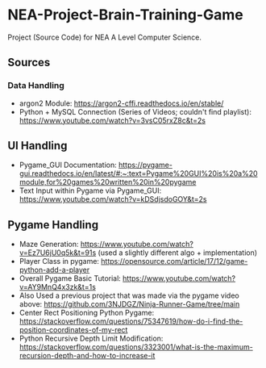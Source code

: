 # NEA-Project-Brain-Training-Game

Project (Source Code) for NEA A Level Computer Science.

## Sources
### Data Handling
- argon2 Module: https://argon2-cffi.readthedocs.io/en/stable/
- Python + MySQL Connection (Series of Videos; couldn't find playlist): https://www.youtube.com/watch?v=3vsC05rxZ8c&t=2s

## UI Handling
- Pygame_GUI Documentation: https://pygame-gui.readthedocs.io/en/latest/#:~:text=Pygame%20GUI%20is%20a%20module,for%20games%20written%20in%20pygame
- Text Input within Pygame via Pygame_GUI: https://www.youtube.com/watch?v=kDSdjsdoGOY&t=2s

## Pygame Handling
- Maze Generation: https://www.youtube.com/watch?v=Ez7U6jU0q5k&t=91s (used a slightly different algo + implementation)
- Player Class in pygame: https://opensource.com/article/17/12/game-python-add-a-player
- Overall Pygame Basic Tutorial: https://www.youtube.com/watch?v=AY9MnQ4x3zk&t=1s 
- Also Used a previous project that was made via the pygame video above: https://github.com/3NJDGZ/Ninja-Runner-Game/tree/main
- Center Rect Positioning Python Pygame: https://stackoverflow.com/questions/75347619/how-do-i-find-the-position-coordinates-of-my-rect
- Python Recursive Depth Limit Modification: https://stackoverflow.com/questions/3323001/what-is-the-maximum-recursion-depth-and-how-to-increase-it 
